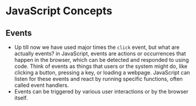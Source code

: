 # JavaScript Concepts

## Events 

- Up till now we have used major times the `click` event, but what are actually events? in JavaScript, events are actions or occurrences that happen in the browser, which can be detected and responded to using code. Think of events as things that users or the system might do, like clicking a button, pressing a key, or loading a webpage. JavaScript can listen for these events and react by running specific functions, often called event handlers.
- Events can be triggered by various user interactions or by the browser itself.
